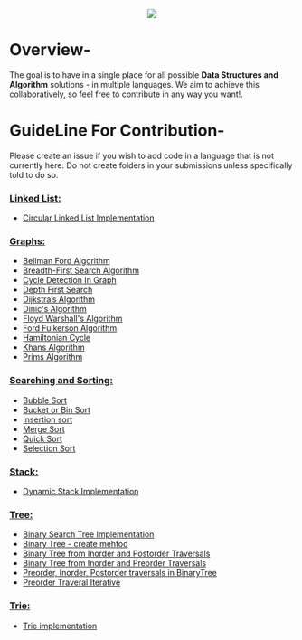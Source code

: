 <p align="center">
<img src="https://img.shields.io/badge/C%2B%2B-00599C?style=for-the-badge&logo=c%2B%2B&logoColor=orange">
</p>

# Overview-
The goal is to have in a single place for all possible **Data Structures and Algorithm** solutions - in multiple languages. We aim to achieve this collaboratively, so feel free to contribute in any way you want!.

# GuideLine For Contribution-
Please create an issue if you wish to add code in a language that is not currently here. Do not create folders in your submissions unless specifically told to do so.

### [Linked List:](Linked_List/)
- [Circular Linked List Implementation](Linked_List\Circular_Linked_List_Implementation)

### [Graphs:](Graph/)
- [Bellman Ford Algorithm](Graph/Bellman_Ford_Algorithm.cpp)
- [Breadth-First Search Algorithm](Graph/Breadth_First_Search.cpp)
- [Cycle Detection In Graph](Graph/Cycle_Detection_In_Graph.cpp)
- [Depth First Search](Graph/Depth_First_Search.cpp)
- [Dijkstra’s Algorithm](Graph/Dijkstra's_Algorithm.cpp)
- [Dinic's Algorithm](Graph/Dinic's_Algorithm.cpp)
- [Floyd Warshall's Algorithm](Graph/Floyd_Warshall.cpp)
- [Ford Fulkerson Algorithm](Graph/Ford_Fulkerson.cpp)
- [Hamiltonian Cycle](Graph/Hamiltonian_Cycle.cpp)
- [Khans Algorithm](Graph/Khans_Algorithm.cpp)
- [Prims Algorithm](Graph/Prims_Algorithm.cpp)

### [Searching and Sorting:](Searching_and_Sorting/)
- [Bubble Sort](Searching_and_Sorting/Buuble_Sort.cpp)
- [Bucket or Bin Sort](Searching_and_Sorting/Bucket_or_Bin_Sort.cpp)
- [Insertion sort](Searching_and_Sorting/Insertion_sort.cpp)
- [Merge Sort](Searching_and_Sorting/MergeSort.cpp)
- [Quick Sort](Searching_and_Sorting/Quick_Sort.cpp)
- [Selection Sort](Searching_and_Sorting/Selection_sort.cpp)

### [Stack:](Stack/)
- [Dynamic Stack Implementation](Stack/Dynamic_Stack_Implementation.cpp)

### [Tree:](Tree/)
- [Binary Search Tree Implementation](Tree/BinarySerchTree_Implementation.cpp)
- [Binary Tree - create mehtod](Tree/Binary_Tree_Contruction.cpp)
- [Binary Tree from Inorder and Postorder Traversals](Tree/BinaryTree_from_Inorder_and_Postorder.cpp)
- [Binary Tree from Inorder and Preorder Traversals](Tree/BinaryTree_from_Inorder_and_Preorder.cpp)
- [Preorder, Inorder, Postorder traversals in BinaryTree](Tree/Traversal_in_BinaryTree.cpp)
- [Preorder Traveral Iterative](Tree/Preorder_traversal_Iterative.cpp)

### [Trie:](Trie/)
- [Trie implementation](Trie/Trie.cpp)
